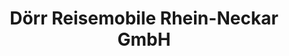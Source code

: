 ---
title: "Dörr Reisemobile Rhein-Neckar GmbH"
url: /hockenheim/doerr-reisemobile-rhein-neckar-gmbh/
shop: Autohaus
---